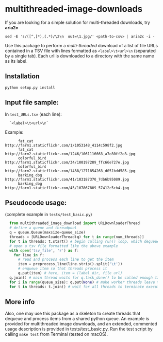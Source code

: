 # multithreaded-image-downloads


If you are looking for a simple solution for multi-threaded downloads, try **aria2c**

```
sed -E 's/([^,]*),(.*)/\2\n  out=\1.jpg/' <path-to-csv> | aria2c -i -
```


Use this package to perform a *multi-threaded* download of a list of file URLs contained in a TSV file with lines formatted as
`<label>\t<url>\n` (separated by a single tab). Each url is downloaded to a directory with the same name as its label.

## Installation
`python setup.py install`

## Input file sample:
  In `test_URLs.tsv` (each line):
    
      `<label>\t<url>\n`

Example:
```
      fat_cat         http://farm1.staticflickr.com/1/1053148_4114c598f2.jpg
      fat_cat         http://farm2.staticflickr.com/1246/1061116668_a7e80ff2e8.jpg
      colorful_bird   http://farm1.staticflickr.com/34/100197289_ffc66e727e.jpg
      colorful_bird   http://farm2.staticflickr.com/1438/1271854268_d051bdd585.jpg
      barking_dog     http://farm1.staticflickr.com/41/103187370_7db6b95089.jpg
      barking_dog     http://farm1.staticflickr.com/45/107867809_57412c5cb4.jpg
```
## Pseudocode usage:
(complete example in `tests/test_basic.py`)
```python
  from multithreaded_image_download import URLDownloaderThread
  # define a queue and threadpool
  q = queue.Queue(maxsize=queue_size)
  threads = [URLDownloaderThread(q) for t in range(num_threads)]
  for t in threads: t.start() # begin calling run() loop, which dequeues and processes queue items
  # open a tsv file formatted like the above example
  with open('tsv_file', 'r') as f:
    for line in f:
      # read and process each line to get the item
      item = preprocess_line(line.strip().split('\t'))
      # enqueue item so that threads process it
      q.put(item) # here, item = (label_dir, file_url)
  q.join() # main thread waits for q.task_done() to be called enough times so that all enqueued elements are processed
  for i in range(queue_size): q.put(None) # make worker threads leave the t.run() loop
  for t in threads: t.join() # wait for all threads to terminate execution
  ```
  

## More info
Also, one may use this package as a skeleton to create threads that dequeue and process items from a shared python queue.
An example is provided for multithreaded image downloads, and an extended, commented usage description
is provided in tests/test_basic.py. Run the test script by calling `make test` from Terminal (tested on macOS).

